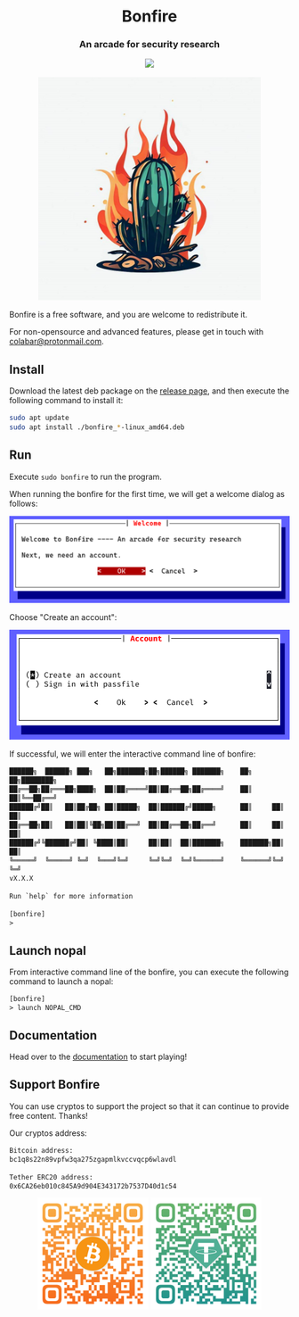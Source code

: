 <h1 align="center">Bonfire</h1>

<h3 align="center">An arcade for security research</h3>

<p align="center">
    <img src="https://img.shields.io/badge/Tested%20on-Kali%202025.1%20(x64)-brightgreen">
</p>

<p align="center">
    <img src="assets/bonfire-logo.png" width="400" height="">
</p>

Bonfire is a free software, and you are welcome to redistribute it.

For non-opensource and advanced features, please get in touch with colabar@protonmail.com.

## Install

Download the latest deb package on the [release page](https://github.com/colabar/bonfire/releases/latest), and then execute the following command to install it:

```sh
sudo apt update
sudo apt install ./bonfire_*-linux_amd64.deb
```

## Run

Execute `sudo bonfire` to run the program.

When running the bonfire for the first time, we will get a welcome dialog as follows:

![](assets/welcome.png)

Choose "Create an account":

![](assets/account.png)

If successful, we will enter the interactive command line of bonfire:

```
██████╗  ██████╗ ███╗   ██╗███████╗██╗██████╗ ███████╗    ██╗     ██╗████████╗
██╔══██╗██╔═══██╗████╗  ██║██╔════╝██║██╔══██╗██╔════╝    ██║     ██║╚══██╔══╝
██████╔╝██║   ██║██╔██╗ ██║█████╗  ██║██████╔╝█████╗      ██║     ██║   ██║   
██╔══██╗██║   ██║██║╚██╗██║██╔══╝  ██║██╔══██╗██╔══╝      ██║     ██║   ██║   
██████╔╝╚██████╔╝██║ ╚████║██║     ██║██║  ██║███████╗    ███████╗██║   ██║   
╚═════╝  ╚═════╝ ╚═╝  ╚═══╝╚═╝     ╚═╝╚═╝  ╚═╝╚══════╝    ╚══════╝╚═╝   ╚═╝   
vX.X.X

Run `help` for more information

[bonfire]
>
```

## Launch nopal

<!-- What is nopal? -->

From interactive command line of the bonfire, you can execute the following command to launch a nopal:

```
[bonfire]
> launch NOPAL_CMD
```

## Documentation

Head over to the [documentation](https://colabar.github.io/bonfire/usage) to start playing!

## Support Bonfire

You can use cryptos to support the project so that it can continue to provide free content. Thanks!

Our cryptos address:

```
Bitcoin address:
bc1q8s22n89vpfw3qa275zgapmlkvccvqcp6wlavdl

Tether ERC20 address:
0x6CA26eb010c845A9d904E343172b7537D40d1c54
```

<p align="center">
    <img src="assets/bitcoin-address.png" width="200" height="">
    <img src="assets/tether-erc20-address.png" width="200" height="">
</p>
